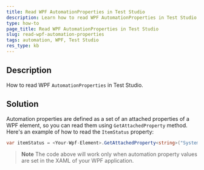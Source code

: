 ```yaml
---
title: Read WPF AutomationProperties in Test Studio 
description: Learn how to read WPF AutomationProperties in Test Studio.
type: how-to
page_title: Read WPF AutomationProperties in Test Studio
slug: read-wpf-automation-properties
tags: automation, WPF, Test Studio
res_type: kb
---
```


## Description
How to read WPF `AutomationProperties` in Test Studio.

## Solution
Automation properties are defined as a set of  an attached properties of a WPF element, so you can read them using `GetAttachedProperty` method. 
Here's an example of how to read the `ItemStatus` property:

````C#
var itemStatus = <Your-Wpf-Element>.GetAttachedProperty<string>("System.Windows.Automation.AutomationProperties", "ItemStatus");
````

> __Note__
> The code above will work only when automation property values are set in the XAML of your WPF application.

